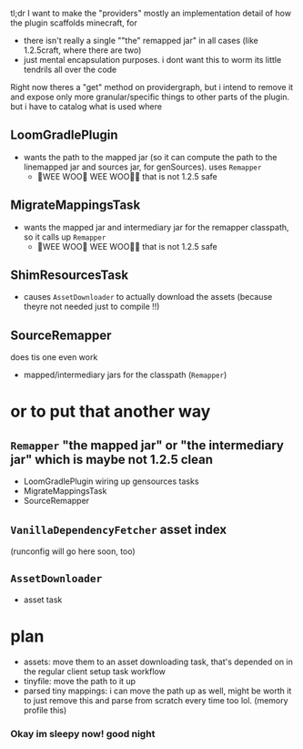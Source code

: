 tl;dr I want to make the "providers" mostly an implementation detail of how the plugin scaffolds minecraft, for

* there isn't really a single ""the" remapped jar" in all cases (like 1.2.5craft, where there are two)
* just mental encapsulation purposes. i dont want this to worm its little tendrils all over the code

Right now theres a "get" method on providergraph, but i intend to remove it and expose only more granular/specific things to other parts of the plugin. but i have to catalog what is used where

## LoomGradlePlugin

* wants the path to the mapped jar (so it can compute the path to the linemapped jar and sources jar, for genSources). uses `Remapper`
  * 🚨WEE WOO🚨 WEE WOO🚨🚨 that is not 1.2.5 safe 

## MigrateMappingsTask

* wants the mapped jar and intermediary jar for the remapper classpath, so it calls up `Remapper`
  * 🚨WEE WOO🚨 WEE WOO🚨🚨 that is not 1.2.5 safe

## ShimResourcesTask

* causes `AssetDownloader` to actually download the assets (because theyre not needed just to compile !!)

## SourceRemapper

does tis one even work

* mapped/intermediary jars for the classpath (`Remapper`)

# or to put that another way

## `Remapper` "the mapped jar" or "the intermediary jar" which is maybe not 1.2.5 clean

* LoomGradlePlugin wiring up gensources tasks
* MigrateMappingsTask
* SourceRemapper

## `VanillaDependencyFetcher` asset index

(runconfig will go here soon, too)

## `AssetDownloader`

* asset task

# plan

* assets: move them to an asset downloading task, that's depended on in the regular client setup task workflow
* tinyfile: move the path to it up
* parsed tiny mappings: i can move the path up as well, might be worth it to just remove this and parse from scratch every time too lol. (memory profile this)

### Okay im sleepy now! good night